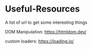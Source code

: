 # Useful-Resources
A list of url to get some interesting things

DOM Manipulation: https://htmldom.dev/

custom loaders: https://loading.io/
